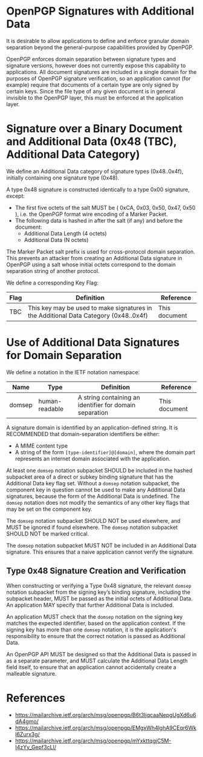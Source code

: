 # OpenPGP Signatures with Additional Data

It is desirable to allow applications to define and enforce granular domain separation beyond the general-purpose capabilities provided by OpenPGP.

OpenPGP enforces domain separation between signature types and signature versions, however does not currently expose this capability to applications.
All document signatures are included in a single domain for the purposes of OpenPGP signature verification, so an application cannot (for example) require that documents of a certain type are only signed by certain keys.
Since the file type of any given document is in general invisible to the OpenPGP layer, this must be enforced at the application layer.

# Signature over a Binary Document and Additional Data (0x48 (TBC), Additional Data Category)

We define an Additional Data category of signature types (0x48..0x4f), initially containing one signature type (0x48).

A type 0x48 signature is constructed identically to a type 0x00 signature, except:

* The first five octets of the salt MUST be ( 0xCA, 0x03, 0x50, 0x47, 0x50 ), i.e. the OpenPGP format wire encoding of a Marker Packet.
* The following data is hashed in after the salt (if any) and before the document:
    * Additional Data Length (4 octets)
    * Additional Data (N octets)

The Marker Packet salt prefix is used for cross-protocol domain separation.
This prevents an attacker from creating an Additional Data signature in OpenPGP using a salt whose initial octets correspond to the domain separation string of another protocol.

We define a corresponding Key Flag:

Flag    | Definition                                                                            | Reference
--------|---------------------------------------------------------------------------------------|---------------------
TBC     | This key may be used to make signatures in the Additional Data Category (0x48..0x4f)  | This document

# Use of Additional Data Signatures for Domain Separation

We define a notation in the IETF notation namespace:

Name    | Type              | Definition                                                | Reference
--------|-------------------|-----------------------------------------------------------|---------------------
domsep  | human-readable    | A string containing an identifier for domain separation   | This document

A signature domain is identified by an application-defined string.
It is RECOMMENDED that domain-separation identifiers be either:

* A MIME content type
* A string of the form `[type-identifier]@[domain]`, where the domain part represents an internet domain associated with the application.

At least one `domsep` notation subpacket SHOULD be included in the hashed subpacket area of a direct or subkey binding signature that has the Additional Data key flag set.
Without a `domsep` notation subpacket, the component key in question cannot be used to make any Additional Data signatures, because the form of the Additional Data is undefined.
The `domsep` notation does not modify the semantics of any other key flags that may be set on the component key.

The `domsep` notation subpacket SHOULD NOT be used elsewhere, and MUST be ignored if found elsewhere.
The `domsep` notation subpacket SHOULD NOT be marked critical.

The `domsep` notation subpacket MUST NOT be included in an Additional Data signature.
This ensures that a naive application cannot verify the signature.

## Type 0x48 Signature Creation and Verification

When constructing or verifying a Type 0x48 signature, the relevant `domsep` notation subpacket from the signing key’s binding signature, including the subpacket header, MUST be passed as the initial octets of Additional Data.
An application MAY specify that further Additional Data is included.

An application MUST check that the `domsep` notation on the signing key matches the expected identifier, based on the application context.
If the signing key has more than one `domsep` notation, it is the application's responsibility to ensure that the correct notation is passed as Additional Data.

An OpenPGP API MUST be designed so that the Additional Data is passed in as a separate parameter, and MUST calculate the Additional Data Length field itself, to ensure that an application cannot accidentally create a malleable signature.

# References

* https://mailarchive.ietf.org/arch/msg/openpgp/B6t3IjqcaaNepgUgXd6u6dA4gmo/
* https://mailarchive.ietf.org/arch/msg/openpgp/EMgxWh4lghA9CEqr6Wkl6Zurx3g/
* https://mailarchive.ietf.org/arch/msg/openpgp/mYxkttqgjC5M-I4zYy_Gepf3cLI/
